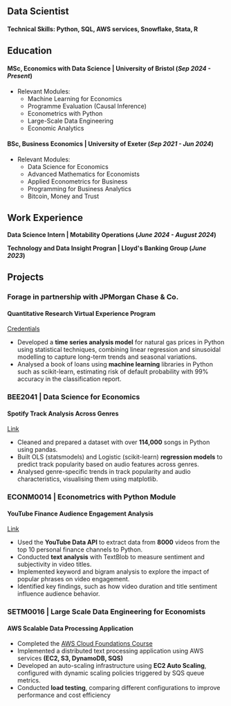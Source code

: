 ## Data Scientist

#### Technical Skills: Python, SQL, AWS services, Snowflake, Stata, R

## Education 	
#### MSc, Economics with Data Science | University of Bristol (_Sep 2024 - Present_)
  - Relevant Modules:
      - Machine Learning for Economics
      - Programme Evaluation (Causal Inference)
      - Econometrics with Python
      - Large-Scale Data Engineering
      - Economic Analytics
    
#### BSc, Business Economics | University of Exeter (_Sep 2021 - Jun 2024_)
  - Relevant Modules:
      - Data Science for Economics
      - Advanced Mathematics for Economists
      - Applied Econometrics for Business
      - Programming for Business Analytics
      - Bitcoin, Money and Trust

## Work Experience
**Data Science Intern | Motability Operations (_June 2024 - August 2024_)**

**Technology and Data Insight Progran | Lloyd's Banking Group (_June 2023_)**

## Projects
### Forage in partnership with JPMorgan Chase & Co. 
#### Quantitative Research Virtual Experience Program

[Credentials](https://forage-uploads-prod.s3.amazonaws.com/completion-certificates/J.P.%20Morgan/bWqaecPDbYAwSDqJy_JPMorgan%20Chase%20&%20Co._dA3nnZ3yGQWYu5Ntv_1697910699155_completion_certificate.pdf)
- Developed a **time series analysis model** for natural gas prices in Python using statistical techniques, combining linear regression and sinusoidal modelling to capture long-term trends and seasonal variations.
- Analysed a book of loans using **machine learning** libraries in Python such as scikit-learn, estimating risk of default probability with 99% accuracy in the classification report.

### BEE2041 | Data Science for Economics
#### Spotify Track Analysis Across Genres
[Link](https://github.com/valter-barros/spotify_project)
- Cleaned and prepared a dataset with over **114,000** songs in Python using pandas.
- Built OLS (statsmodels) and Logistic (scikit-learn) **regression models** to predict track popularity based on audio features across genres.
- Analysed genre-specific trends in track popularity and audio characteristics, visualising them using matplotlib.

### ECONM0014 | Econometrics with Python Module
#### YouTube Finance Audience Engagement Analysis
[Link](https://github.com/valter-barros/finance-youtube-analysis)
- Used the **YouTube Data API** to extract data from **8000** videos from the top 10 personal finance channels to Python.
- Conducted **text analysis** with TextBlob to measure sentiment and subjectivity in video titles.
- Implemented keyword and bigram analysis to explore the impact of popular phrases on video engagement. 
- Identified key findings, such as how video duration and title sentiment influence audience behavior.

### SETM0016 | Large Scale Data Engineering for Economists
#### AWS Scalable Data Processing Application
- Completed the [AWS Cloud Foundations Course](https://www.credly.com/badges/50297607-d33c-4f9d-b2e6-482f9fcf9043/)
- Implemented a distributed text processing application using AWS services **(EC2, S3, DynamoDB, SQS)**
- Developed an auto-scaling infrastructure using **EC2 Auto Scaling**, configured with dynamic scaling policies triggered by SQS queue metrics.
- Conducted **load testing**, comparing different configurations to improve performance and cost efficiency

